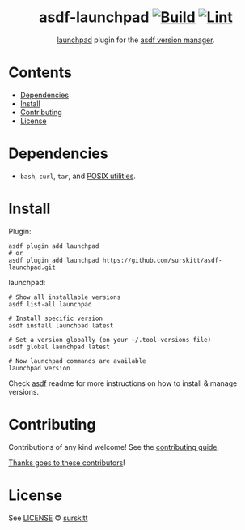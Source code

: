 <div align="center">

# asdf-launchpad [![Build](https://github.com/surskitt/asdf-launchpad/actions/workflows/build.yml/badge.svg)](https://github.com/surskitt/asdf-launchpad/actions/workflows/build.yml) [![Lint](https://github.com/surskitt/asdf-launchpad/actions/workflows/lint.yml/badge.svg)](https://github.com/surskitt/asdf-launchpad/actions/workflows/lint.yml)

[launchpad](https://docs.mirantis.com/mke/3.7/launchpad.html) plugin for the [asdf version manager](https://asdf-vm.com).

</div>

# Contents

- [Dependencies](#dependencies)
- [Install](#install)
- [Contributing](#contributing)
- [License](#license)

# Dependencies

- `bash`, `curl`, `tar`, and [POSIX utilities](https://pubs.opengroup.org/onlinepubs/9699919799/idx/utilities.html).

# Install

Plugin:

```shell
asdf plugin add launchpad
# or
asdf plugin add launchpad https://github.com/surskitt/asdf-launchpad.git
```

launchpad:

```shell
# Show all installable versions
asdf list-all launchpad

# Install specific version
asdf install launchpad latest

# Set a version globally (on your ~/.tool-versions file)
asdf global launchpad latest

# Now launchpad commands are available
launchpad version
```

Check [asdf](https://github.com/asdf-vm/asdf) readme for more instructions on how to
install & manage versions.

# Contributing

Contributions of any kind welcome! See the [contributing guide](contributing.md).

[Thanks goes to these contributors](https://github.com/surskitt/asdf-launchpad/graphs/contributors)!

# License

See [LICENSE](LICENSE) © [surskitt](https://github.com/surskitt/)
